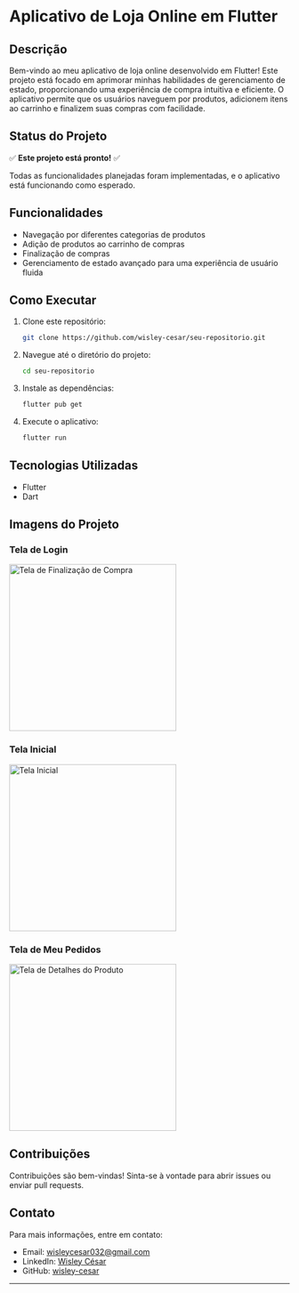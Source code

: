# Aplicativo de Loja Online em Flutter

## Descrição

Bem-vindo ao meu aplicativo de loja online desenvolvido em Flutter! Este projeto está focado em aprimorar minhas habilidades de gerenciamento de estado, proporcionando uma experiência de compra intuitiva e eficiente. O aplicativo permite que os usuários naveguem por produtos, adicionem itens ao carrinho e finalizem suas compras com facilidade.

## Status do Projeto

✅ **Este projeto está pronto!** ✅

Todas as funcionalidades planejadas foram implementadas, e o aplicativo está funcionando como esperado.

## Funcionalidades

- Navegação por diferentes categorias de produtos
- Adição de produtos ao carrinho de compras
- Finalização de compras
- Gerenciamento de estado avançado para uma experiência de usuário fluida

## Como Executar

1. Clone este repositório:
   ```sh
   git clone https://github.com/wisley-cesar/seu-repositorio.git
   ```
2. Navegue até o diretório do projeto:
   ```sh
   cd seu-repositorio
   ```
3. Instale as dependências:
   ```sh
   flutter pub get
   ```
4. Execute o aplicativo:
   ```sh
   flutter run
   ```

## Tecnologias Utilizadas

- Flutter
- Dart

## Imagens do Projeto

### Tela de Login
<img src="https://github.com/user-attachments/assets/e6be85f3-c2b4-40b6-8841-e42c7200bc54" alt="Tela de Finalização de Compra" width="300">


### Tela Inicial
<img src="https://github.com/user-attachments/assets/f06eeb61-2d01-4275-b978-0245790171e8" alt="Tela Inicial" width="300">

### Tela de Meu Pedidos
<img src="https://github.com/user-attachments/assets/593371bf-1ce2-4b25-ba4f-40b33018ce62" alt="Tela de Detalhes do Produto" width="300">


## Contribuições

Contribuições são bem-vindas! Sinta-se à vontade para abrir issues ou enviar pull requests.

## Contato

Para mais informações, entre em contato:
- Email: wisleycesar032@gmail.com
- LinkedIn: [Wisley César](https://www.linkedin.com/in/wisley-césar)
- GitHub: [wisley-cesar](https://github.com/wisley-cesar)

---
